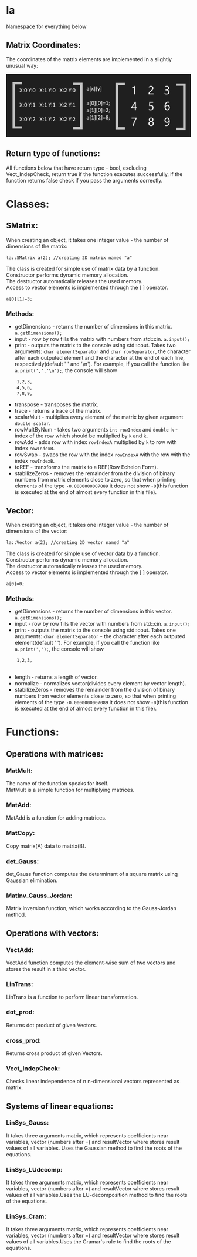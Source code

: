 # la

Namespace for everything below

## Matrix Coordinates:

The coordinates of the matrix elements are implemented in a slightly unusual way:

![Матриця](RMD/Image.png)

## Return type of functions:

All functions below that have return type - bool, excluding Vect_IndepCheck, return true if the function executes successfully, if the function returns false check if you pass the arguments correctly.

# Classes:
## SMatrix:

When creating an object, it takes one integer value - the number of dimensions of the matrix: 
```
la::SMatrix a(2); //creating 2D matrix named "a"
```
The class is created for simple use of matrix data by a function.  
Constructor performs dynamic memory allocation.  
The destructor automatically releases the used memory.  
Access to vector elements is implemented through the [ ] operator.
```
a[0][1]=3;
```
### Methods:
- getDimensions - returns the number of dimensions in this matrix. ```a.getDimensions();```  
- input - row by row fills the matrix with numbers from std::cin. ```a.input();```
- print - outputs the matrix to the console using std::cout. Takes two arguments:
```char elementSeparator``` and ```char rowSeparator```, the character after each outputed element and the character at the end of each line, respectively(default ' ' and '\n'). For example, if you call the function like ```a.print(',','\n');```, the console will show  
```
    1,2,3,  
    4,5,6,
    7,8,9,
```
- transpose - transposes the matrix.
- trace - returns a trace of the matrix.
- scalarMult - multiplies every element of the matrix by given argument ```double scalar```.
- rowMultByNum - takes two arguments ```int rowIndex``` and ```double k``` - index of the row which should be multiplied by ```k``` and k.
- rowAdd - adds row with index ```rowIndexA``` multiplied by ```k``` to row with index ```rowIndexB```.
- rowSwap - swaps the row with the index ```rowIndexA``` with the row with the index ```rowIndexB```.
- toREF - transforms the matrix to a REF(Row Echelon Form).
- stabilizeZeros - removes the remainder from the division of binary numbers from matrix elements close to zero, so that when printing elements of the type ```-0.0000000007089``` it does not show ```-0```(this function is executed at the end of almost every function in this file).

## Vector:

When creating an object, it takes one integer value - the number of dimensions of the vector: 
```
la::Vector a(2); //creating 2D vector named "a"
```
The class is created for simple use of vector data by a function.  
Constructor performs dynamic memory allocation.  
The destructor automatically releases the used memory.    
Access to vector elements is implemented through the [ ] operator.
```
a[0]=0;
```
### Methods:
- getDimensions - returns the number of dimensions in this vector. ```a.getDimensions();```  
- input - row by row fills the vector with numbers from std::cin. ```a.input();```
- print - outputs the matrix to the console using std::cout. Takes one arguments:
```char elementSeparator``` - the character after each outputed element(default ' '). For example, if you call the function like ```a.print(',');```, the console will show  
```
    1,2,3,
    
```
- length - returns a length of vector.
- normalize - normalizes vector(divides every element by vector length).
- stabilizeZeros - removes the remainder from the division of binary numbers from vector elements close to zero, so that when printing elements of the type ```-0.0000000007089``` it does not show ```-0```(this function is executed at the end of almost every function in this file).

# Functions:

## Operations with matrices:
### MatMult:

The name of the function speaks for itself.  
MatMult is a simple function for multiplying matrices.

### MatAdd:

MatAdd is a function for adding matrices.

### MatCopy:

Copy matrix(A) data to matrix(B).

### det_Gauss:

det_Gauss function computes the determinant of a square matrix using Gaussian elimination.

### MatInv_Gauss_Jordan:

Matrix inversion function, which works according to the Gauss-Jordan method.

## Operations with vectors:
### VectAdd:

VectAdd function computes the element-wise sum of two vectors and stores the result in a third vector.

### LinTrans:

LinTrans is a function to perform linear transformation.

### dot_prod:

Returns dot product of given Vectors.

### cross_prod:

Returns cross product of given Vectors.

### Vect_IndepCheck:

Checks linear independence of n n-dimensional vectors represented as matrix.

## Systems of linear equations:
### LinSys_Gauss:

It takes three arguments matrix, which represents coefficients near variables, vector (numbers after =) and resultVector where stores result values of all variables. Uses the Gaussian method to find the roots of the equations.

### LinSys_LUdecomp:

It takes three arguments matrix, which represents coefficients near variables, vector (numbers after =) and resultVector where stores result values of all variables.Uses the LU-decomposition method to find the roots of the equations.

### LinSys_Cram:

It takes three arguments matrix, which represents coefficients near variables, vector (numbers after =) and resultVector where stores result values of all variables.Uses the Cramar's rule to find the roots of the equations.

